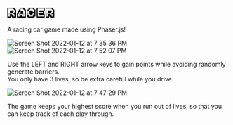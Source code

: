 ![alt text](https://github.com/aaronchan73/racer/blob/main/racer/assets/racerTitle1.PNG)

A racing car game made using Phaser.js!

<img width="500" alt="Screen Shot 2022-01-12 at 7 35 36 PM" src="https://user-images.githubusercontent.com/84891329/149263120-ce2dba1c-e2c2-46a6-98da-87ba661e620a.png">

<img width="500" alt="Screen Shot 2022-01-12 at 7 52 07 PM" src="https://user-images.githubusercontent.com/84891329/149263133-111e7974-c221-48d5-be60-1f32dd769421.png">

Use the LEFT and RIGHT arrow keys to gain points while avoiding randomly generate barriers. \
You only have 3 lives, so be extra careful while you drive.

<img width="500" alt="Screen Shot 2022-01-12 at 7 47 29 PM" src="https://user-images.githubusercontent.com/84891329/149263141-2c683355-9e12-4f36-84ea-142feb3d4c25.png">

The game keeps your highest score when you run out of lives, so that you can keep track of each play through.
